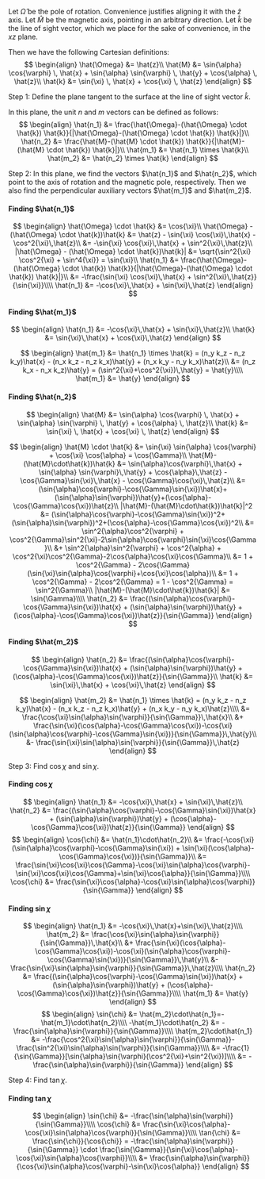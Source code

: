 Let $\hat{\Omega}$ be the pole of rotation. Convenience justifies aligning it with the $\hat{z}$ axis.
Let $\hat{M}$ be the magnetic axis, pointing in an arbitrary direction.
Let $\hat{k}$ be the line of sight vector, which we place for the sake of convenience, in the $xz$ plane.

Then we have the following Cartesian definitions:
$$
\begin{align}
	\hat{\Omega} &= \hat{z}\\
	\hat{M} &= \sin{\alpha} \cos{\varphi} \, \hat{x} + \sin{\alpha} \sin{\varphi} \, \hat{y} + \cos{\alpha} \, \hat{z}\\
	\hat{k} &= \sin{\xi} \, \hat{x} + \cos{\xi} \, \hat{z}
\end{align}
$$

Step 1: Define the plane tangent to the surface at the line of sight vector $\hat{k}$.

In this plane, the unit $n$ and $m$ vectors can be defined as follows:
$$
\begin{align}
	\hat{n_1} &= \frac{\hat{\Omega}-(\hat{\Omega} \cdot \hat{k}) \hat{k}}{|\hat{\Omega}-(\hat{\Omega} \cdot \hat{k}) \hat{k}|}\\
	\hat{n_2} &= \frac{\hat{M}-(\hat{M} \cdot \hat{k}) \hat{k}}{|\hat{M}-(\hat{M} \cdot \hat{k}) \hat{k}|}\\
	\hat{m_1} &= \hat{n_1} \times \hat{k}\\
	\hat{m_2} &= \hat{n_2} \times \hat{k}
\end{align}
$$

Step 2: In this plane, we find the vectors $\hat{n_1}$ and $\hat{n_2}$, which point to the axis of rotation and the magnetic pole, respectively. Then we also find the perpendicular auxiliary vectors $\hat{m_1}$ and $\hat{m_2}$.

#### Finding $\hat{n_1}$
$$
\begin{align}
	\hat{\Omega} \cdot \hat{k} &= \cos{\xi}\\
	\hat{\Omega} - (\hat{\Omega} \cdot \hat{k})\hat{k} &= \hat{z} - \sin{\xi} \cos{\xi}\,\hat{x} - \cos^2{\xi}\,\hat{z}\\ &= -\sin{\xi} \cos{\xi}\,\hat{x} + \sin^2{\xi}\,\hat{z}\\
	|\hat{\Omega} - (\hat{\Omega} \cdot \hat{k})\hat{k}| &= \sqrt{\sin^2{\xi} \cos^2{\xi} + \sin^4{\xi}} = \sin{\xi}\\
	\hat{n_1} &= \frac{\hat{\Omega}-(\hat{\Omega} \cdot \hat{k}) \hat{k}}{|\hat{\Omega}-(\hat{\Omega} \cdot \hat{k}) \hat{k}|}\\ &= -\frac{\sin{\xi} \cos{\xi}\,\hat{x} + \sin^2{\xi}\,\hat{z}}{\sin{\xi}}\\\\ 
	\hat{n_1} &= -\cos{\xi}\,\hat{x} + \sin{\xi}\,\hat{z}
\end{align}
$$

#### Finding $\hat{m_1}$
$$
\begin{align}
	\hat{n_1} &= -\cos{\xi}\,\hat{x} + \sin{\xi}\,\hat{z}\\
	\hat{k} &= \sin{\xi}\,\hat{x} + \cos{\xi}\,\hat{z}
\end{align}
$$

$$
\begin{align}
	\hat{m_1} &= \hat{n_1} \times \hat{k} = (n_y k_z - n_z k_y)\hat{x} - (n_x k_z - n_z k_x)\hat{y} + (n_x k_y - n_y k_x)\hat{z}\\ &= (n_z k_x - n_x k_z)\hat{y} = (\sin^2{\xi}+\cos^2{\xi})\,\hat{y} = \hat{y}\\\\
	\hat{m_1} &= \hat{y}
\end{align}
$$

#### Finding $\hat{n_2}$
$$
\begin{align}
	\hat{M} &= \sin{\alpha} \cos{\varphi} \, \hat{x} + \sin{\alpha} \sin{\varphi} \, \hat{y} + \cos{\alpha} \, \hat{z}\\
	\hat{k} &= \sin{\xi} \, \hat{x} + \cos{\xi} \, \hat{z}
\end{align}
$$

$$
\begin{align}
	\hat{M} \cdot \hat{k} &= \sin{\xi} \sin{\alpha} \cos{\varphi} + \cos{\xi} \cos{\alpha} = \cos{\Gamma}\\
	\hat{M}-(\hat{M}\cdot\hat{k})\hat{k} &= \sin{\alpha}\cos{\varphi}\,\hat{x} + \sin{\alpha} \sin{\varphi}\,\hat{y} + \cos{\alpha}\,\hat{z} - \cos{\Gamma}\sin{\xi}\,\hat{x} - \cos{\Gamma}\cos{\xi}\,\hat{z}\\
	&= (\sin{\alpha}\cos{\varphi}-\cos{\Gamma}\sin{\xi})\hat{x}+(\sin{\alpha}\sin{\varphi})\hat{y}+(\cos{\alpha}-\cos{\Gamma}\cos{\xi})\hat{z}\\
	|\hat{M}-(\hat{M}\cdot\hat{k})\hat{k}|^2 &= (\sin{\alpha}\cos{\varphi}-\cos{\Gamma}\sin{\xi})^2+(\sin{\alpha}\sin{\varphi})^2+(\cos{\alpha}-\cos{\Gamma}\cos{\xi})^2\\
	&= \sin^2{\alpha}\cos^2{\varphi} + \cos^2{\Gamma}\sin^2{\xi}-2\sin{\alpha}\cos{\varphi}\sin{\xi}\cos{\Gamma}\\
	&+ \sin^2{\alpha}\sin^2{\varphi} + \cos^2{\alpha} + \cos^2{\xi}\cos^2{\Gamma}-2\cos{\alpha}\cos{\xi}\cos{\Gamma}\\
	&= 1 + \cos^2{\Gamma} - 2\cos{\Gamma}(\sin{\xi}\sin{\alpha}\cos{\varphi}+\cos{\xi}\cos{\alpha})\\
	&= 1 + \cos^2{\Gamma} - 2\cos^2{\Gamma} = 1 - \cos^2{\Gamma} = \sin^2{\Gamma}\\
	|\hat{M}-(\hat{M}\cdot\hat{k})\hat{k}| &= \sin{\Gamma}\\\\
	\hat{n_2} &= \frac{(\sin{\alpha}\cos{\varphi}-\cos{\Gamma}\sin{\xi})\hat{x} + (\sin{\alpha}\sin{\varphi})\hat{y} + (\cos{\alpha}-\cos{\Gamma}\cos{\xi})\hat{z}}{\sin{\Gamma}}
\end{align}
$$

#### Finding $\hat{m_2}$
$$
\begin{align}
	\hat{n_2} &= \frac{(\sin{\alpha}\cos{\varphi}-\cos{\Gamma}\sin{\xi})\hat{x} + (\sin{\alpha}\sin{\varphi})\hat{y} + (\cos{\alpha}-\cos{\Gamma}\cos{\xi})\hat{z}}{\sin{\Gamma}}\\
	\hat{k} &= \sin{\xi}\,\hat{x} + \cos{\xi}\,\hat{z}
\end{align}
$$

$$
\begin{align}
\hat{m_2} &= \hat{n_1} \times \hat{k} = (n_y k_z - n_z k_y)\hat{x} - (n_x k_z - n_z k_x)\hat{y} + (n_x k_y - n_y k_x)\hat{z}\\\\
&= \frac{\cos{\xi}\sin{\alpha}\sin{\varphi}}{\sin{\Gamma}}\,\hat{x}\\ &+  \frac{\sin{\xi}(\cos{\alpha}-\cos{\Gamma}\cos{\xi})-\cos{\xi}(\sin{\alpha}\cos{\varphi}-\cos{\Gamma}\sin{\xi})}{\sin{\Gamma}}\,\hat{y}\\ &- \frac{\sin{\xi}\sin{\alpha}\sin{\varphi}}{\sin{\Gamma}}\,\hat{z}
\end{align}
$$

Step 3: Find $\cos{\chi}$ and $\sin{\chi}$.

#### Finding $\cos{\chi}$
$$
\begin{align}
\hat{n_1} &= -\cos{\xi}\,\hat{x} + \sin{\xi}\,\hat{z}\\
\hat{n_2} &= \frac{(\sin{\alpha}\cos{\varphi}-\cos{\Gamma}\sin{\xi})\hat{x} + (\sin{\alpha}\sin{\varphi})\hat{y} + (\cos{\alpha}-\cos{\Gamma}\cos{\xi})\hat{z}}{\sin{\Gamma}}
\end{align}
$$
$$
\begin{align}
\cos{\chi} &= \hat{n_1}\cdot\hat{n_2}\\
&= \frac{-\cos{\xi}(\sin{\alpha}\cos{\varphi}-\cos{\Gamma}\sin{\xi}) + \sin{\xi}(\cos{\alpha}-\cos{\Gamma}\cos{\xi})}{\sin{\Gamma}}\\
&= \frac{\sin{\xi}\cos{\xi}\cos{\Gamma}-\cos{\xi}\sin{\alpha}\cos{\varphi}-\sin{\xi}\cos{\xi}\cos{\Gamma}+\sin{\xi}\cos{\alpha}}{\sin{\Gamma}}\\\\
\cos{\chi} &= \frac{\sin{\xi}\cos{\alpha}-\cos{\xi}\sin{\alpha}\cos{\varphi}}{\sin{\Gamma}}
\end{align}
$$


#### Finding $\sin{\chi}$
$$
\begin{align}
\hat{n_1} &= -\cos{\xi}\,\hat{x}+\sin{\xi}\,\hat{z}\\\\
\hat{m_2} &= \frac{\cos{\xi}\sin{\alpha}\sin{\varphi}}{\sin{\Gamma}}\,\hat{x}\\ &+  \frac{\sin{\xi}(\cos{\alpha}-\cos{\Gamma}\cos{\xi})-\cos{\xi}(\sin{\alpha}\cos{\varphi}-\cos{\Gamma}\sin{\xi})}{\sin{\Gamma}}\,\hat{y}\\ &- \frac{\sin{\xi}\sin{\alpha}\sin{\varphi}}{\sin{\Gamma}}\,\hat{z}\\\\
\hat{n_2} &= \frac{(\sin{\alpha}\cos{\varphi}-\cos{\Gamma}\sin{\xi})\hat{x} + (\sin{\alpha}\sin{\varphi})\hat{y} + (\cos{\alpha}-\cos{\Gamma}\cos{\xi})\hat{z}}{\sin{\Gamma}}\\\\
\hat{m_1} &= \hat{y}
\end{align}
$$
$$
\begin{align}
\sin{\chi} &= \hat{m_2}\cdot\hat{n_1}=-\hat{m_1}\cdot\hat{n_2}\\\\
-\hat{m_1}\cdot\hat{n_2} &= -\frac{\sin{\alpha}\sin{\varphi}}{\sin{\Gamma}}\\\\
\hat{m_2}\cdot\hat{n_1} &= -\frac{\cos^2{\xi}\sin{\alpha}\sin{\varphi}}{\sin{\Gamma}}-\frac{\sin^2{\xi}\sin{\alpha}\sin{\varphi}}{\sin{\Gamma}}\\\\
&= -\frac{1}{\sin{\Gamma}}[\sin{\alpha}\sin{\varphi}(\cos^2{\xi}+\sin^2{\xi})]\\\\
&= -\frac{\sin{\alpha}\sin{\varphi}}{\sin{\Gamma}}
\end{align}
$$

Step 4: Find $\tan{\chi}$.

#### Finding $\tan{\chi}$
$$
\begin{align}
\sin{\chi} &= -\frac{\sin{\alpha}\sin{\varphi}}{\sin{\Gamma}}\\\\
\cos{\chi} &= \frac{\sin{\xi}\cos{\alpha}-\cos{\xi}\sin{\alpha}\cos{\varphi}}{\sin{\Gamma}}\\\\
\tan{\chi} &= \frac{\sin{\chi}}{\cos{\chi}} = -\frac{\sin{\alpha}\sin{\varphi}}{\sin{\Gamma}} \cdot \frac{\sin{\Gamma}}{\sin{\xi}\cos{\alpha}-\cos{\xi}\sin{\alpha}\cos{\varphi}}\\\\
&= \frac{\sin{\alpha}\sin{\varphi}}{\cos{\xi}\sin{\alpha}\cos{\varphi}-\sin{\xi}\cos{\alpha}}
\end{align}
$$